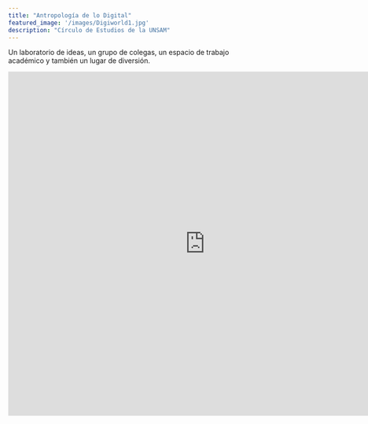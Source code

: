 ```yaml
---
title: "Antropología de lo Digital"
featured_image: '/images/Digiworld1.jpg'
description: "Círculo de Estudios de la UNSAM"
---
```

Un laboratorio de ideas, un grupo de colegas, un espacio de trabajo académico y también un lugar de diversión.

<iframe src="https://teamup.com/kscfk633pjki9gpeio" frameborder="0" width="800" height="700"></iframe>

